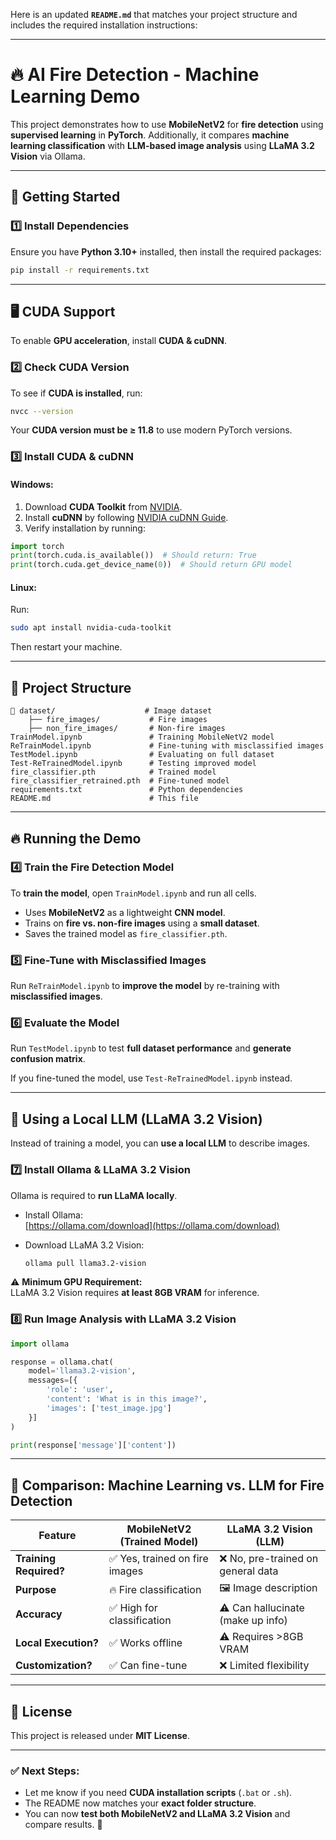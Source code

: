 Here is an updated **`README.md`** that matches your project structure and includes the required installation instructions:

---

# 🔥 AI Fire Detection - Machine Learning Demo

This project demonstrates how to use **MobileNetV2** for **fire detection** using **supervised learning** in **PyTorch**. Additionally, it compares **machine learning classification** with **LLM-based image analysis** using **LLaMA 3.2 Vision** via Ollama.

---

## 🚀 Getting Started

### 1️⃣ Install Dependencies

Ensure you have **Python 3.10+** installed, then install the required packages:

```bash
pip install -r requirements.txt
```

---

## 🖥️ CUDA Support

To enable **GPU acceleration**, install **CUDA & cuDNN**.

### 2️⃣ Check CUDA Version

To see if **CUDA is installed**, run:

```bash
nvcc --version
```

Your **CUDA version must be ≥ 11.8** to use modern PyTorch versions.

### 3️⃣ Install CUDA & cuDNN

#### **Windows:**
1. Download **CUDA Toolkit** from [NVIDIA](https://developer.nvidia.com/cuda-downloads).
2. Install **cuDNN** by following [NVIDIA cuDNN Guide](https://developer.nvidia.com/cudnn).
3. Verify installation by running:

```python
import torch
print(torch.cuda.is_available())  # Should return: True
print(torch.cuda.get_device_name(0))  # Should return GPU model
```

#### **Linux:**
Run:

```bash
sudo apt install nvidia-cuda-toolkit
```

Then restart your machine.

---

## 📂 Project Structure

```
📂 dataset/                    # Image dataset
    ├── fire_images/           # Fire images
    ├── non_fire_images/       # Non-fire images
TrainModel.ipynb               # Training MobileNetV2 model
ReTrainModel.ipynb             # Fine-tuning with misclassified images
TestModel.ipynb                # Evaluating on full dataset
Test-ReTrainedModel.ipynb      # Testing improved model
fire_classifier.pth            # Trained model
fire_classifier_retrained.pth  # Fine-tuned model
requirements.txt               # Python dependencies
README.md                      # This file
```

---

## 🔥 Running the Demo

### 4️⃣ Train the Fire Detection Model

To **train the model**, open `TrainModel.ipynb` and run all cells.

- Uses **MobileNetV2** as a lightweight **CNN model**.
- Trains on **fire vs. non-fire images** using a **small dataset**.
- Saves the trained model as `fire_classifier.pth`.

### 5️⃣ Fine-Tune with Misclassified Images

Run `ReTrainModel.ipynb` to **improve the model** by re-training with **misclassified images**.

### 6️⃣ Evaluate the Model

Run `TestModel.ipynb` to test **full dataset performance** and **generate confusion matrix**.

If you fine-tuned the model, use `Test-ReTrainedModel.ipynb` instead.

---

## 🧠 Using a Local LLM (LLaMA 3.2 Vision)

Instead of training a model, you can **use a local LLM** to describe images.

### 7️⃣ Install Ollama & LLaMA 3.2 Vision

Ollama is required to **run LLaMA locally**.

- Install Ollama:  
  [https://ollama.com/download](https://ollama.com/download)

- Download LLaMA 3.2 Vision:

  ```bash
  ollama pull llama3.2-vision
  ```

⚠️ **Minimum GPU Requirement:**  
LLaMA 3.2 Vision requires **at least 8GB VRAM** for inference.

### 8️⃣ Run Image Analysis with LLaMA 3.2 Vision

```python
import ollama

response = ollama.chat(
    model='llama3.2-vision',
    messages=[{
        'role': 'user',
        'content': 'What is in this image?',
        'images': ['test_image.jpg']
    }]
)

print(response['message']['content'])
```

---

## 🔄 **Comparison: Machine Learning vs. LLM for Fire Detection**

| Feature            | MobileNetV2 (Trained Model) | LLaMA 3.2 Vision (LLM) |
|--------------------|---------------------------|------------------------|
| **Training Required?** | ✅ Yes, trained on fire images | ❌ No, pre-trained on general data |
| **Purpose** | 🔥 Fire classification | 🖼️ Image description |
| **Accuracy** | ✅ High for classification | ⚠️ Can hallucinate (make up info) |
| **Local Execution?** | ✅ Works offline | ⚠️ Requires >8GB VRAM |
| **Customization?** | ✅ Can fine-tune | ❌ Limited flexibility |

---

## 📜 License

This project is released under **MIT License**.

---

### ✅ Next Steps:
- Let me know if you need **CUDA installation scripts** (`.bat` or `.sh`).
- The README now matches your **exact folder structure**.
- You can now **test both MobileNetV2 and LLaMA 3.2 Vision** and compare results. 🚀